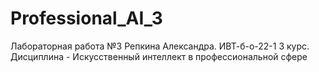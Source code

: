 # Professional_AI_3
Лабораторная работа №3 Репкина Александра. ИВТ-б-о-22-1 3 курс. Дисциплина - Искусственный интеллект в профессиональной сфере
